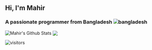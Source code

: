 ## Hi, I'm Mahir
### A passionate programmer from Bangladesh ![bangladesh](https://user-images.githubusercontent.com/88188721/188273132-50589e49-b475-42b9-9eef-621adfec944f.png)

<img align="center" src="https://github-readme-stats.vercel.app/api?username=Mahir580&show_icons=true&include_all_commits=true&theme=radical" alt="Mahir's Github Stats" />
<img align="center" src="https://github-readme-stats.vercel.app/api/top-langs/?username=Mahir580&layout=compact&theme=radical" />

![visitors](https://visitor-badge.glitch.me/badge?page_id=page.id&left_color=crimson&right_color=#111)

